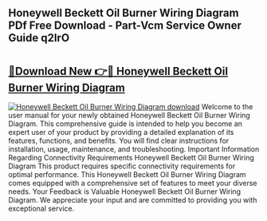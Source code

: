 ## Honeywell Beckett Oil Burner Wiring Diagram PDf Free Download - Part-Vcm Service Owner Guide q2IrO

# <h2><a href="http://dfunuui.blite.top/?on=Honeywell+Beckett+Oil+Burner+Wiring+Diagram">🔗Download New 👉🔴 Honeywell Beckett Oil Burner Wiring Diagram</a></h2>

[![Honeywell Beckett Oil Burner Wiring Diagram download](https://i.imgur.com/lujVjoI.png)](http://dfunuui.blite.top/?on=Honeywell+Beckett+Oil+Burner+Wiring+Diagram)
Welcome to the user manual for your newly obtained Honeywell Beckett Oil Burner Wiring Diagram. This comprehensive guide is intended to help you become an expert user of your product by providing a detailed explanation of its features, functions, and benefits. You will find clear instructions for installation, usage, maintenance, and troubleshooting. Important Information Regarding Connectivity Requirements Honeywell Beckett Oil Burner Wiring Diagram This product requires specific connectivity requirements for optimal performance. This Honeywell Beckett Oil Burner Wiring Diagram comes equipped with a comprehensive set of features to meet your diverse needs. Your Feedback is Valuable Honeywell Beckett Oil Burner Wiring Diagram. We appreciate your input and are committed to providing you with exceptional service.
